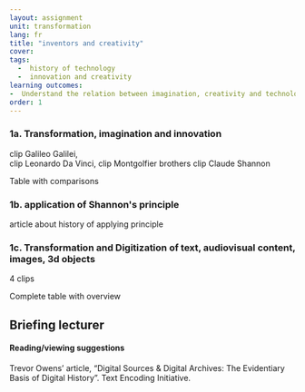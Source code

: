 ```yaml
---
layout: assignment
unit: transformation
lang: fr
title: "inventors and creativity"  
cover:
tags:
  -  history of technology
  -  innovation and creativity
learning outcomes:
-  Understand the relation between imagination, creativity and technological innovation
order: 1
---
```


<!-- more -->

<!-- briefing-student -->


### 1a. Transformation, imagination and innovation
<!-- section-contents -->

clip Galileo Galilei,  
clip Leonardo Da Vinci,
clip Montgolfier brothers
clip Claude Shannon

Table with comparisons

<!-- section -->
### 1b. application of Shannon's principle
<!-- section-contents -->

article about history of applying principle


<!-- section -->
### 1c. Transformation and Digitization of text, audiovisual content, images, 3d objects
<!-- section-contents -->
4 clips

Complete table with overview

<!-- briefing-teacher -->
## Briefing lecturer



#### Reading/viewing  suggestions
Trevor Owens’ article, “Digital Sources & Digital Archives: The Evidentiary Basis of Digital History”.
Text Encoding Initiative.
